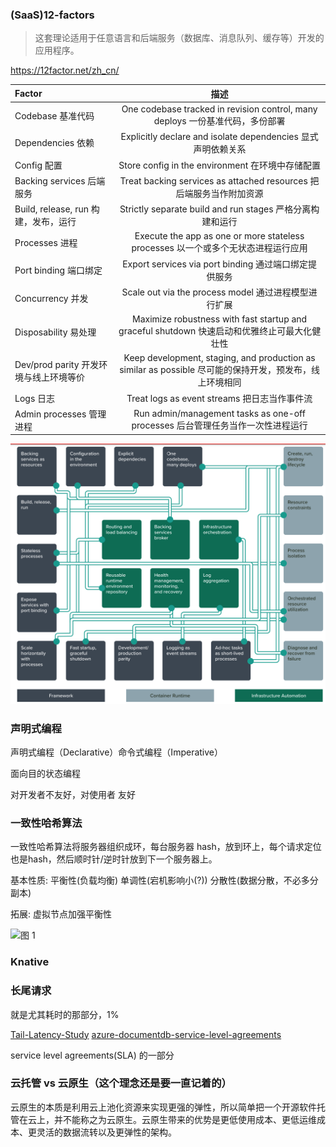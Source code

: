 ### (SaaS)12-factors

> 这套理论适用于任意语言和后端服务（数据库、消息队列、缓存等）开发的应用程序。

https://12factor.net/zh_cn/

| Factor                                 |                             描述                             |
| :------------------------------------- | :----------------------------------------------------------: |
| Codebase 基准代码                      | One codebase tracked in revision control, many deploys 一份基准代码，多份部署 |
| Dependencies 依赖                      | Explicitly declare and isolate dependencies 显式声明依赖关系 |
| Config 配置                            |       Store config in the environment 在环境中存储配置       |
| Backing services 后端服务              | Treat backing services as attached resources 把后端服务当作附加资源 |
| Build, release, run 构建，发布，运行   |  Strictly separate build and run stages 严格分离构建和运行   |
| Processes 进程                         | Execute the app as one or more stateless processes 以一个或多个无状态进程运行应用 |
| Port binding 端口绑定                  |    Export services via port binding 通过端口绑定提供服务     |
| Concurrency 并发                       |     Scale out via the process model 通过进程模型进行扩展     |
| Disposability 易处理                   | Maximize robustness with fast startup and graceful shutdown 快速启动和优雅终止可最大化健壮性 |
| Dev/prod parity 开发环境与线上环境等价 | Keep development, staging, and production as similar as possible 尽可能的保持开发，预发布，线上环境相同 |
| Logs 日志                              |         Treat logs as event streams 把日志当作事件流         |
| Admin processes 管理进程               | Run admin/management tasks as one-off processes 后台管理任务当作一次性进程运行 |

<img src="others.assets/image-20210506184724385.png" alt="image-20210506184724385" style="zoom: 50%;" />

### 声明式编程

声明式编程（Declarative）命令式编程（Imperative）

面向目的状态编程

对开发者不友好，对使用者 友好


### 一致性哈希算法

一致性哈希算法将服务器组织成环，每台服务器 hash，放到环上，每个请求定位也是hash，然后顺时针/逆时针放到下一个服务器上。

基本性质: 平衡性(负载均衡) 单调性(宕机影响小(?)) 分散性(数据分散，不必多分副本)

拓展: 虚拟节点加强平衡性

![图 1](https://i.loli.net/2021/06/07/aXzANLj5i87q1hK.png)  


### Knative


### 长尾请求

就是尤其耗时的那部分，1%

[Tail-Latency-Study](http://accelazh.github.io/storage/Tail-Latency-Study)
[azure-documentdb-service-level-agreements](https://azure.microsoft.com/en-us/blog/azure-documentdb-service-level-agreements/)

service level agreements(SLA) 的一部分

### 云托管 vs 云原生（这个理念还是要一直记着的）

云原生的本质是利用云上池化资源来实现更强的弹性，所以简单把一个开源软件托管在云上，并不能称之为云原生。云原生带来的优势是更低使用成本、更低运维成本、更灵活的数据流转以及更弹性的架构。
